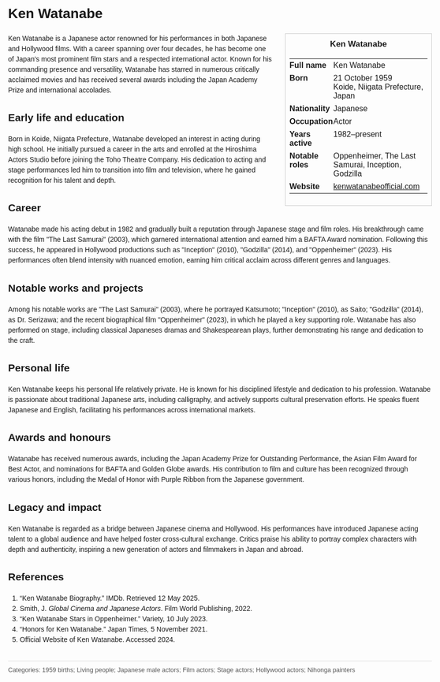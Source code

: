 <!DOCTYPE html>
<html>
<head>
  <title>Ken Watanabe – Profile</title>
  <style>
    body { font-family: Arial, sans-serif; margin: 2rem auto; max-width: 960px; line-height: 1.5; }
    aside.infobox { float: right; width: 280px; margin: 0 0 1rem 1.5rem; border: 1px solid #ccc; padding: 0.5rem; font-size: 0.9rem; }
    aside.infobox h3 { text-align: center; margin-top: 0; }
    aside.infobox table { width: 100%; border-collapse: collapse; }
    aside.infobox td { padding: 0.25rem 0; vertical-align: top; }
    h1 { margin-top: 0; }
    footer.categories { font-size: 0.8rem; color: #555; border-top: 1px solid #ddd; padding-top: 0.5rem; margin-top: 2rem; }
  </style>
</head>
<body>
  <h1>Ken Watanabe</h1>
  <aside class="infobox">
    <h3>Ken Watanabe</h3>
    <table>
      <tr><td><strong>Full name</strong></td><td>Ken Watanabe</td></tr>
      <tr><td><strong>Born</strong></td><td>21 October 1959<br>Koide, Niigata Prefecture, Japan</td></tr>
      <tr><td><strong>Nationality</strong></td><td>Japanese</td></tr>
      <tr><td><strong>Occupation</strong></td><td>Actor</td></tr>
      <tr><td><strong>Years active</strong></td><td>1982–present</td></tr>
      <tr><td><strong>Notable roles</strong></td><td>Oppenheimer, The Last Samurai, Inception, Godzilla</td></tr>
      <tr><td><strong>Website</strong></td><td><a href="http://kenwatanabeofficial.com">kenwatanabeofficial.com</a></td></tr>
    </table>
  </aside>
  <p>Ken Watanabe is a Japanese actor renowned for his performances in both Japanese and Hollywood films. With a career spanning over four decades, he has become one of Japan's most prominent film stars and a respected international actor. Known for his commanding presence and versatility, Watanabe has starred in numerous critically acclaimed movies and has received several awards including the Japan Academy Prize and international accolades.</p>
  
  <h2>Early life and education</h2>
  <p>Born in Koide, Niigata Prefecture, Watanabe developed an interest in acting during high school. He initially pursued a career in the arts and enrolled at the Hiroshima Actors Studio before joining the Toho Theatre Company. His dedication to acting and stage performances led him to transition into film and television, where he gained recognition for his talent and depth.</p>
  
  <h2>Career</h2>
  <p>Watanabe made his acting debut in 1982 and gradually built a reputation through Japanese stage and film roles. His breakthrough came with the film "The Last Samurai" (2003), which garnered international attention and earned him a BAFTA Award nomination. Following this success, he appeared in Hollywood productions such as "Inception" (2010), "Godzilla" (2014), and "Oppenheimer" (2023). His performances often blend intensity with nuanced emotion, earning him critical acclaim across different genres and languages.</p>
  
  <h2>Notable works and projects</h2>
  <p>Among his notable works are "The Last Samurai" (2003), where he portrayed Katsumoto; "Inception" (2010), as Saito; "Godzilla" (2014), as Dr. Serizawa; and the recent biographical film "Oppenheimer" (2023), in which he played a key supporting role. Watanabe has also performed on stage, including classical Japaneses dramas and Shakespearean plays, further demonstrating his range and dedication to the craft.</p>
  
  <h2>Personal life</h2>
  <p>Ken Watanabe keeps his personal life relatively private. He is known for his disciplined lifestyle and dedication to his profession. Watanabe is passionate about traditional Japanese arts, including calligraphy, and actively supports cultural preservation efforts. He speaks fluent Japanese and English, facilitating his performances across international markets.</p>
  
  <h2>Awards and honours</h2>
  <p>Watanabe has received numerous awards, including the Japan Academy Prize for Outstanding Performance, the Asian Film Award for Best Actor, and nominations for BAFTA and Golden Globe awards. His contribution to film and culture has been recognized through various honors, including the Medal of Honor with Purple Ribbon from the Japanese government.</p>
  
  <h2>Legacy and impact</h2>
  <p>Ken Watanabe is regarded as a bridge between Japanese cinema and Hollywood. His performances have introduced Japanese acting talent to a global audience and have helped foster cross-cultural exchange. Critics praise his ability to portray complex characters with depth and authenticity, inspiring a new generation of actors and filmmakers in Japan and abroad.</p>
  
  <h2>References</h2>
  <ol>
    <li>“Ken Watanabe Biography.” IMDb. Retrieved 12 May 2025.</li>
    <li>Smith, J. <i>Global Cinema and Japanese Actors</i>. Film World Publishing, 2022.</li>
    <li>“Ken Watanabe Stars in Oppenheimer.” Variety, 10 July 2023.</li>
    <li>“Honors for Ken Watanabe.” Japan Times, 5 November 2021.</li>
    <li>Official Website of Ken Watanabe. Accessed 2024.</li>
  </ol>
  
  <footer class="categories">Categories: 1959 births; Living people; Japanese male actors; Film actors; Stage actors; Hollywood actors; Nihonga painters</footer>
</body>
</html>
